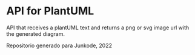 # API for PlantUML

API that receives a plantUML text and returns a png or svg image url with the generated diagram.

Repositorio generado para Junkode, 2022
